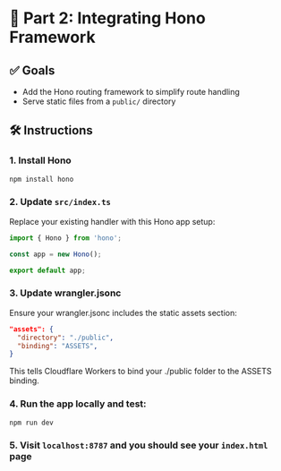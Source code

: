 # 🔗 Part 2: Integrating Hono Framework

## ✅ Goals
- Add the Hono routing framework to simplify route handling
- Serve static files from a `public/` directory

## 🛠️ Instructions

### 1. **Install Hono**
```bash
npm install hono
```

### 2. **Update `src/index.ts`**
Replace your existing handler with this Hono app setup:

```ts
import { Hono } from 'hono';

const app = new Hono();

export default app;
```

### 3. **Update wrangler.jsonc**
Ensure your wrangler.jsonc includes the static assets section:

```json
"assets": {
  "directory": "./public",
  "binding": "ASSETS",
}
```
This tells Cloudflare Workers to bind your ./public folder to the ASSETS binding.

### 4. **Run the app locally and test:**
```bash
npm run dev
```

### 5. **Visit `localhost:8787` and you should see your `index.html` page**
